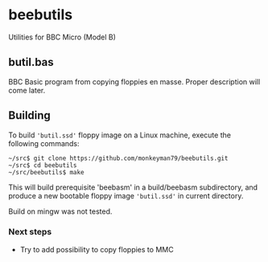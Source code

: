# beebutils
Utilities for BBC Micro (Model B)

## butil.bas
BBC Basic program from copying floppies en masse. Proper description will come later.

## Building

To build `'butil.ssd'` floppy image on a Linux machine, execute the following commands:

```shell-session
~/src$ git clone https://github.com/monkeyman79/beebutils.git
~/src$ cd beebutils
~/src/beebutils$ make
```

This will build prerequisite 'beebasm' in a build/beebasm subdirectory, and
produce a new bootable floppy image `'butil.ssd'` in current directory.

Build on mingw was not tested.

### Next steps

* Try to add possibility to copy floppies to MMC
